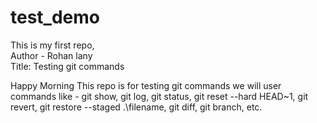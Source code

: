 # test_demo
This is my first repo,
<br>
Author - Rohan lany
<br>
Title: Testing git commands

Happy Morning
This repo is for testing git commands 
we will user commands like - git show, git log, git status, git reset --hard HEAD~1, git revert, git restore --staged .\filename, git diff, git branch, etc.
